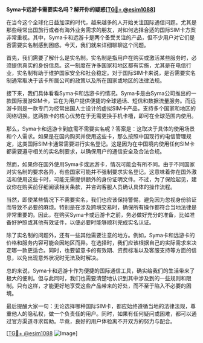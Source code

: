 **Syma卡远游卡需要实名吗？解开你的疑惑[[TG💪+ @esim1088](https://t.me/s/esim1088)]**

在当今这个全球化日益加深的时代，越来越多的人开始关注国际通信问题。尤其是那些经常出国旅行或者有海外业务需求的朋友，对如何选择合适的国际SIM卡方案非常重视。其中，Syma卡和远游卡是两个备受关注的产品，但不少用户对它们是否需要实名制感到困惑。今天，我们就来详细聊聊这个问题。

首先，我们需要了解什么是实名制。实名制是指用户在购买或激活某些服务时，必须提供真实的身份信息。这一制度在许多国家和地区都有实施，尤其是在电信行业，实名制有助于维护国家安全和社会稳定。对于国际SIM卡来说，是否需要实名制通常取决于该卡所属公司的政策以及所在国家或地区的法律法规。

接下来，我们具体看看Syma卡和远游卡的情况。Syma卡是由Syma公司推出的一款国际漫游SIM卡，旨在为用户提供便捷的全球通话、短信和数据流量服务。而远游卡则是一款专门为经常出国人士设计的虚拟SIM卡产品，支持多个国家和地区的网络切换。这两款卡的核心优势在于无需更换手机卡槽，即可在全球范围内使用。

那么，Syma卡和远游卡到底需不需要实名呢？答案是：这取决于具体的使用场景和个人需求。如果是在国内购买并使用这些卡，那么按照中国现行的电信管理规定，这类国际SIM卡通常需要进行实名登记。这是因为在中国境内使用任何SIM卡都需要遵守相关的实名制要求，以确保用户的通信安全及合法合规。

然而，如果你在国外使用Syma卡或远游卡，情况可能会有所不同。由于不同国家对实名制的要求各异，有些国家可能并不强制要求实名登记。这意味着你在国外激活和使用这些卡时，可能无需提供额外的身份证明文件。不过，为了保险起见，建议你在购买前仔细阅读相关条款，并咨询客服人员确认具体的操作流程。

当然，即使某些情况下不需要实名，我们也应该保持警惕，避免因为忽视身份验证而导致不必要的麻烦。特别是在涉及跨境交易时，确保所有操作都符合当地法律是非常重要的。因此，在购买Syma卡或远游卡之前，务必做好充分的准备，比如准备好护照或其他有效证件，以便必要时能够顺利完成实名认证。

除了实名制的问题外，还有一些其他需要注意的地方。例如，Syma卡和远游卡的价格和服务内容可能会因地区而异。在选择时，我们应该根据自己的实际需求来决定哪一款更适合。同时，也要留意卡的有效期、资费标准以及客服支持等方面的信息，以免出现意外状况时无法及时解决。

总的来说，Syma卡和远游卡作为便捷的国际通信工具，确实给我们的生活带来了极大的便利。但与此同时，我们也需要清楚地认识到其中涉及到的一些规则和限制。只有这样，才能更好地享受这些产品带来的好处，而不至于陷入不必要的困境。

最后提醒大家一句：无论选择哪种国际SIM卡，都应始终遵循当地的法律法规，尊重他人的隐私权，做一个负责任的用户。同时，如果有任何疑问或困难，都可以通过官方渠道寻求帮助。毕竟，良好的用户体验离不开双方的努力与配合。

[[TG💪+ @esim1088](https://t.me/s/esim1088) ![Image](https://i.postimg.cc/4NQfJmqS/Snipaste-2025-05-13-00-14-12.png)]